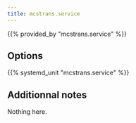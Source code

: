 ```yaml
---
title: mcstrans.service
---
```


{{% provided_by "mcstrans.service" %}}

## Options

{{% systemd_unit "mcstrans.service" %}}

## Additionnal notes

Nothing here.